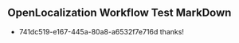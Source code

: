 ## OpenLocalization Workflow Test MarkDown
* 741dc519-e167-445a-80a8-a6532f7e716d thanks!

<!--HONumber=Aug16_HO1-->


